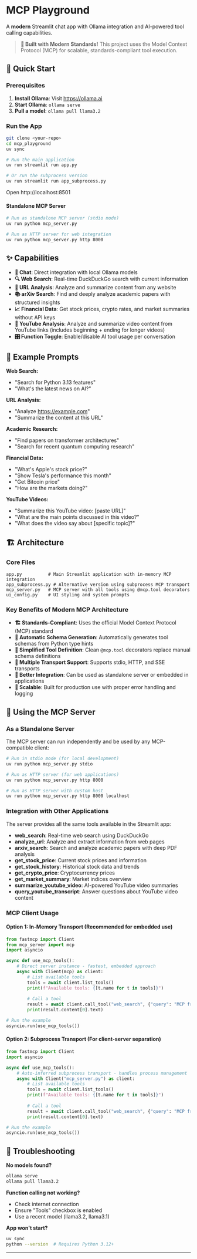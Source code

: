 # MCP Playground

A **modern** Streamlit chat app with Ollama integration and AI-powered tool calling capabilities.

> **🚀 Built with Modern Standards!** This project uses the Model Context Protocol (MCP) for scalable, standards-compliant tool execution.

## 🚀 Quick Start

### Prerequisites
1. **Install Ollama**: Visit https://ollama.ai
2. **Start Ollama**: `ollama serve`
3. **Pull a model**: `ollama pull llama3.2`

### Run the App

```bash
git clone <your-repo>
cd mcp_playground
uv sync

# Run the main application
uv run streamlit run app.py

# Or run the subprocess version
uv run streamlit run app_subprocess.py
```

Open http://localhost:8501

#### Standalone MCP Server
```bash
# Run as standalone MCP server (stdio mode)
uv run python mcp_server.py

# Run as HTTP server for web integration
uv run python mcp_server.py http 8000
```

## ✨ Capabilities

- **💬 Chat**: Direct integration with local Ollama models
- **🔍 Web Search**: Real-time DuckDuckGo search with current information
- **📄 URL Analysis**: Analyze and summarize content from any website  
- **📚 arXiv Search**: Find and deeply analyze academic papers with structured insights
- **📈 Financial Data**: Get stock prices, crypto rates, and market summaries without API keys
- **🎥 YouTube Analysis**: Analyze and summarize video content from YouTube links (includes beginning + ending for longer videos)
- **🎛️ Function Toggle**: Enable/disable AI tool usage per conversation

## 🎯 Example Prompts

**Web Search:**
- "Search for Python 3.13 features"
- "What's the latest news on AI?"

**URL Analysis:**
- "Analyze https://example.com"
- "Summarize the content at this URL"

**Academic Research:**
- "Find papers on transformer architectures"
- "Search for recent quantum computing research"

**Financial Data:**
- "What's Apple's stock price?"
- "Show Tesla's performance this month"  
- "Get Bitcoin price"
- "How are the markets doing?"

**YouTube Videos:**
- "Summarize this YouTube video: [paste URL]"
- "What are the main points discussed in this video?"
- "What does the video say about [specific topic]?"

## 🏗️ Architecture

### Core Files
```
app.py          # Main Streamlit application with in-memory MCP integration
app_subprocess.py # Alternative version using subprocess MCP transport
mcp_server.py   # MCP server with all tools using @mcp.tool decorators
ui_config.py    # UI styling and system prompts
```

### Key Benefits of Modern MCP Architecture

- **🏗️ Standards-Compliant**: Uses the official Model Context Protocol (MCP) standard
- **🎯 Automatic Schema Generation**: Automatically generates tool schemas from Python type hints
- **🔧 Simplified Tool Definition**: Clean `@mcp.tool` decorators replace manual schema definitions
- **📡 Multiple Transport Support**: Supports stdio, HTTP, and SSE transports
- **🔌 Better Integration**: Can be used as standalone server or embedded in applications
- **🚀 Scalable**: Built for production use with proper error handling and logging

## 🔧 Using the MCP Server

### As a Standalone Server

The MCP server can run independently and be used by any MCP-compatible client:

```bash
# Run in stdio mode (for local development)
uv run python mcp_server.py stdio

# Run as HTTP server (for web applications)
uv run python mcp_server.py http 8000

# Run as HTTP server with custom host
uv run python mcp_server.py http 8000 localhost
```

### Integration with Other Applications

The server provides all the same tools available in the Streamlit app:

- **web_search**: Real-time web search using DuckDuckGo
- **analyze_url**: Analyze and extract information from web pages
- **arxiv_search**: Search and analyze academic papers with deep PDF analysis
- **get_stock_price**: Current stock prices and information
- **get_stock_history**: Historical stock data and trends
- **get_crypto_price**: Cryptocurrency prices
- **get_market_summary**: Market indices overview
- **summarize_youtube_video**: AI-powered YouTube video summaries
- **query_youtube_transcript**: Answer questions about YouTube video content

### MCP Client Usage

#### Option 1: In-Memory Transport (Recommended for embedded use)
```python
from fastmcp import Client
from mcp_server import mcp
import asyncio

async def use_mcp_tools():
    # Direct server instance - fastest, embedded approach
    async with Client(mcp) as client:
        # List available tools
        tools = await client.list_tools()
        print(f"Available tools: {[t.name for t in tools]}")
        
        # Call a tool
        result = await client.call_tool("web_search", {"query": "MCP framework"})
        print(result.content[0].text)

# Run the example
asyncio.run(use_mcp_tools())
```

#### Option 2: Subprocess Transport (For client-server separation)
```python
from fastmcp import Client
import asyncio

async def use_mcp_tools():
    # Auto-inferred subprocess transport - handles process management
    async with Client("mcp_server.py") as client:
        # List available tools
        tools = await client.list_tools()
        print(f"Available tools: {[t.name for t in tools]}")
        
        # Call a tool
        result = await client.call_tool("web_search", {"query": "MCP framework"})
        print(result.content[0].text)

# Run the example
asyncio.run(use_mcp_tools())
```

## 🔧 Troubleshooting

**No models found?**
```bash
ollama serve
ollama pull llama3.2
```

**Function calling not working?**
- Check internet connection
- Ensure "Tools" checkbox is enabled  
- Use a recent model (llama3.2, llama3.1)

**App won't start?**
```bash
uv sync
python --version  # Requires Python 3.12+
```

---
